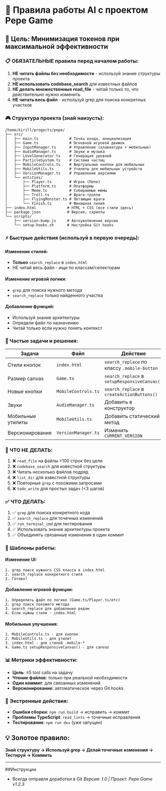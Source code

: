 # 🤖 Правила работы AI с проектом Pepe Game

## 🎯 Цель: Минимизация токенов при максимальной эффективности

### 📋 ОБЯЗАТЕЛЬНЫЕ правила перед началом работы:

1. **НЕ читать файлы без необходимости** - используй знание структуры проекта
2. **НЕ использовать codebase_search** для известных файлов 
3. **НЕ делать множественные read_file** - читай только то, что действительно нужно изменить
4. **НЕ читать весь файл** - используй grep для поиска конкретных участков

### 🎮 Структура проекта (знай наизусть):

```
/home/kirill/progects/pepe/
├── src/
│   ├── main.ts              # Точка входа, инициализация
│   ├── Game.ts              # Основной игровой движок
│   ├── InputManager.ts      # Управление (клавиатура + мобильные)
│   ├── AudioManager.ts      # Звуки и музыка
│   ├── LevelGenerator.ts    # Генерация уровней
│   ├── ParticleSystem.ts    # Система частиц
│   ├── MobileControls.ts    # Виртуальные кнопки для мобильных
│   ├── MobileUtils.ts       # Утилиты для мобильных устройств
│   ├── VersionManager.ts    # Управление версиями
│   └── entities/
│       ├── Player.ts        # Игрок (Пепе)
│       ├── Platform.ts      # Платформы
│       ├── Meme.ts          # Собираемые мемы
│       ├── Troll.ts         # Враги-тролли
│       ├── FlyingMonster.ts # Летающие враги
│       └── Finish.ts        # Финишная линия
├── index.html              # HTML + CSS (все стили здесь)
├── package.json            # Версия, скрипты
└── scripts/
    ├── version-bump.js     # Автоувеличение версии
    └── setup-hooks.sh      # Настройка Git hooks
```

### ⚡ Быстрые действия (используй в первую очередь):

#### Изменение стилей:
- **Только** `search_replace` в `index.html`
- НЕ читай весь файл - ищи по классам/селекторам

#### Изменение игровой логики:
- `grep` для поиска нужного метода
- `search_replace` только найденного участка

#### Добавление функций:
- Используй знание архитектуры
- Определи файл по назначению
- Читай только если нужно понять контекст

### 🔧 Частые задачи и решения:

| Задача | Файл | Действие |
|--------|------|----------|
| Стили кнопок | `index.html` | `search_replace` по классу `.mobile-button` |
| Размер canvas | `Game.ts` | `search_replace` в `setupResponsiveCanvas()` |
| Новые кнопки | `MobileControls.ts` | `search_replace` в `createActionButtons()` |
| Звуки | `AudioManager.ts` | Добавить в конструктор |
| Мобильные утилиты | `MobileUtils.ts` | Добавить статический метод |
| Версионирование | `VersionManager.ts` | Изменить `CURRENT_VERSION` |

### 🚫 ЧТО НЕ ДЕЛАТЬ:

1. ❌ `read_file` на файлы >100 строк без цели
2. ❌ `codebase_search` для известной структуры  
3. ❌ Читать несколько файлов подряд
4. ❌ `list_dir` для известной структуры
5. ❌ Повторные `grep` с похожими запросами
6. ❌ `todo_write` для простых задач (<3 шагов)

### ✅ ЧТО ДЕЛАТЬ:

1. ✅ `grep` для поиска конкретного кода
2. ✅ `search_replace` для точечных изменений  
3. ✅ `run_terminal_cmd` для тестирования
4. ✅ Использовать знание архитектуры проекта
5. ✅ Объединять связанные изменения в один коммит

### 🎯 Шаблоны работы:

#### Изменение UI:
```
1. grep поиск нужного CSS класса в index.html
2. search_replace конкретного стиля
3. Готово!
```

#### Добавление игровой функции:
```
1. Определить файл по логике (Game.ts/Player.ts/etc)
2. grep поиск похожего метода
3. search_replace для добавления рядом
4. Если нужны стили - index.html
```

#### Мобильные улучшения:
```
1. MobileControls.ts - для кнопок
2. MobileUtils.ts - для утилит
3. index.html - для стилей .mobile-*
4. Game.ts setupResponsiveCanvas() - для canvas
```

### 📊 Метрики эффективности:
- **Цель**: ≤5 tool calls на задачу
- **Чтение файлов**: только при реальной необходимости
- **Один коммит**: для связанных изменений
- **Версионирование**: автоматическое через Git hooks

### 🚀 Экстренные действия:
- **Ошибки сборки**: `npm run build` → исправить → коммит
- **Проблемы TypeScript**: `read_lints` → точечные исправления
- **Тестирование**: `npm run dev` (уже запущен)

## 💡 Золотое правило:
**Знай структуру → Используй grep → Делай точечные изменения → Тестируй → Коммить**

---

##Инструкции
- Всегда отправля доработки в Git
*Версия: 1.0 | Проект: Pepe Game v1.2.3*
